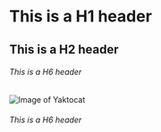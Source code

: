# This is a H1 header
## This is a H2 header
###### This is a H6 header
![Image of Yaktocat](https://octodex.github.com/images/yaktocat.png)
###### This is a H6 header
